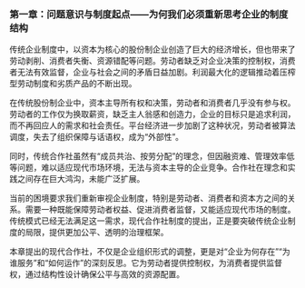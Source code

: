 ### 第一章：问题意识与制度起点——为何我们必须重新思考企业的制度结构

传统企业制度中，以资本为核心的股份制企业创造了巨大的经济增长，但也带来了劳动剥削、消费者失衡、资源错配等问题。劳动者缺乏对企业决策的控制权，消费者无法有效监督，企业与社会之间的矛盾日益加剧。利润最大化的逻辑推动着压榨型劳动制度和劣质产品的不断出现。

在传统股份制企业中，资本主导所有权和决策，劳动者和消费者几乎没有参与权。劳动者的工作仅为换取薪资，缺乏主人翁感和创造力，企业的目标只是追求利润，而不再回应人的需求和社会责任。平台经济进一步加剧了这种状况，劳动者被算法调度，失去了组织保障与话语权，成为“外部性”。

同时，传统合作社虽然有“成员共治、按劳分配”的理念，但因融资难、管理效率低等问题，难以适应现代市场环境，无法与资本主导的企业竞争。合作社在理念和实践之间存在巨大鸿沟，未能广泛扩展。

当前的困境要求我们重新审视企业制度，特别是劳动者、消费者和资本方之间的关系。需要一种既能保障劳动者权益、促进消费者监督，又能适应现代市场的制度。传统模式已经无法满足这一需求，现代合作社制度的提出，正是要突破传统企业制度的局限，提供更加公平、透明的治理框架。

本章提出的现代合作社，不仅是企业组织形式的调整，更是对“企业为何存在”“为谁服务”和“如何运作”的深刻反思。它为劳动者提供控制权，为消费者提供监督权，通过结构性设计确保公平与高效的资源配置。
